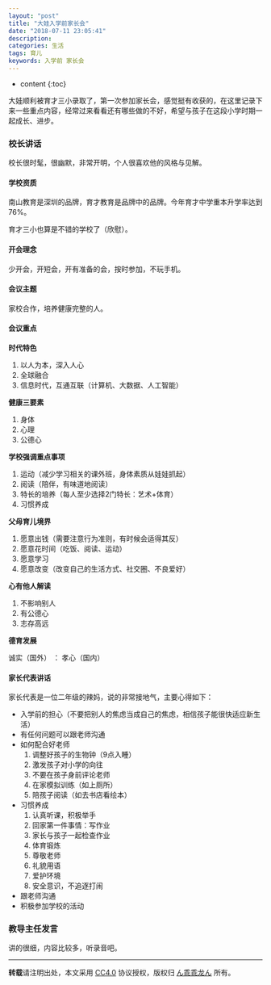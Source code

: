 ```yaml
---
layout: "post"
title: "大娃入学前家长会"
date: "2018-07-11 23:05:41"
description: 
categories: 生活
tags: 育儿
keywords: 入学前 家长会
---
```


* content
{:toc}

大娃顺利被育才三小录取了，第一次参加家长会，感觉挺有收获的，在这里记录下来一些重点内容，经常过来看看还有哪些做的不好，希望与孩子在这段小学时期一起成长、进步。




### 校长讲话

校长很时髦，很幽默，非常开明，个人很喜欢他的风格与见解。

#### 学校资质

南山教育是深圳的品牌，育才教育是品牌中的品牌。今年育才中学重本升学率达到76%。

育才三小也算是不错的学校了（欣慰）。

#### 开会理念

少开会，开短会，开有准备的会，按时参加，不玩手机。

#### 会议主题

家校合作，培养健康完整的人。

#### 会议重点

**时代特色**

1. 以人为本，深入人心
2. 全球融合
3. 信息时代，互通互联（计算机、大数据、人工智能）

**健康三要素**

1. 身体
2. 心理
3. 公德心

**学校强调重点事项**

1. 运动（减少学习相关的课外班，身体素质从娃娃抓起）
2. 阅读（陪伴，有味道地阅读）
3. 特长的培养（每人至少选择2门特长：艺术+体育）
4. 习惯养成

**父母育儿境界**

1. 愿意出钱（需要注意行为准则，有时候会适得其反）
2. 愿意花时间（吃饭、阅读、运动）
3. 愿意学习
4. 愿意改变（改变自己的生活方式、社交圈、不良爱好）

**心有他人解读**

1. 不影响别人
2. 有公德心
3. 志存高远

**德育发展**

诚实（国外） ： 孝心（国内）

#### 家长代表讲话

家长代表是一位二年级的辣妈，说的非常接地气，主要心得如下：

* 入学前的担心（不要把别人的焦虑当成自己的焦虑，相信孩子能很快适应新生活）
* 有任何问题可以跟老师沟通
* 如何配合好老师
  1. 调整好孩子的生物钟（9点入睡）
  2. 激发孩子对小学的向往
  3. 不要在孩子身前评论老师
  4. 在家模拟训练（如上厕所）
  5. 陪孩子阅读（如去书店看绘本）
* 习惯养成
  1. 认真听课，积极举手
  2. 回家第一件事情：写作业
  3. 家长与孩子一起检查作业
  4. 体育锻炼
  5. 尊敬老师
  6. 礼貌用语
  7. 爱护环境
  8. 安全意识，不追逐打闹
* 跟老师沟通
* 积极参加学校的活动

### 教导主任发言

讲的很细，内容比较多，听录音吧。

---

**转载**请注明出处，本文采用 [CC4.0](http://creativecommons.org/licenses/by-nc-nd/4.0/) 协议授权，版权归 [ん乖乖龙ん](https://bjddd192.github.io) 所有。